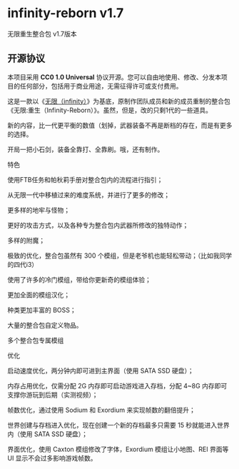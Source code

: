 # infinity-reborn v1.7
无限重生整合包 v1.7版本

## 开源协议
本项目采用 **CC0 1.0 Universal** 协议开源。您可以自由地使用、修改、分发本项目的任何部分，包括用于商业用途，无需征得许可或支付费用。

这是一款以《[无限（infinity）](https://github.com/BrokenDawn627/Infinity-Modpack)》为基底，原制作团队成员和新的成员重制的整合包《无限:重生（Infinity-Reborn）》。虽然，但是，改的只剩1代的一些道具。

新的内容，比一代更平衡的数值（划掉，武器装备不再是断档的存在，而是有更多的选择。

开局一把小石剑，装备全靠打、全靠刷。哦，还有制作。

特色

使用FTB任务和帕秋莉手册对整合包内的流程进行指引；

从无限一代中移植过来的难度系统，并进行了更多的修改；

更多样的地牢与怪物；

更好的攻击方式，以及各种专为整合包内武器所修改的独特动作；

多样的附魔；

极致的优化，整合包虽然有 300 个模组，但是老爷机也能轻松带动；（比如我同学的四代i3）

使用了许多的冷门模组，带给你更新奇的模组体验；

更加全面的模组汉化；

种类更加丰富的 BOSS；

大量的整合包自定义物品。

多个整合包专属模组

优化

启动速度优化，两分钟内即可进到主界面（使用 SATA SSD 硬盘）；

内存占用优化，仅需分配 2G 内存即可启动游戏进入存档，分配 4~8G 内存即可支撑你游玩到后期（实测视频）；

帧数优化，通过使用 Sodium 和 Exordium 来实现帧数的翻倍提升；

世界创建与存档进入优化，现在创建一个新的存档最多只需要 15 秒就能进入世界内（使用 SATA SSD 硬盘）；

界面优化，使用 Caxton 模组修改了字体，Exordium 模组让小地图、REI 界面等 UI 显示不会过多影响游戏帧数。

